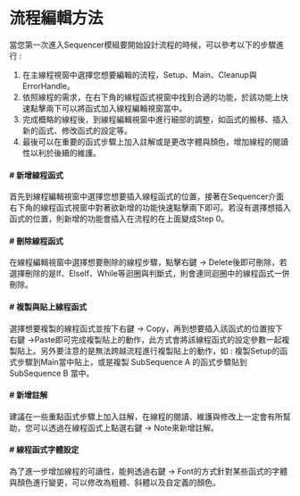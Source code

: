 # 流程編輯方法

當您第一次進入Sequencer模組要開始設計流程的時候，可以參考以下的步驟進行 :

1. 在主線程視窗中選擇您想要編輯的流程，Setup、Main、Cleanup與ErrorHandle。
2. 依照線程的需求，在右下角的線程函式視窗中找到合適的功能，於該功能上快速點擊兩下可以將函式加入線程編輯視窗當中。
3. 完成概略的線程後，到線程編輯視窗中進行細部的調整，如函式的搬移、插入新的函式、修改函式的設定等。
4. 最後可以在重要的函式步驟上加入註解或是更改字體與顏色，增加線程的閱讀性以利於後續的維護。

#### \# 新增線程函式

首先到線程編輯視窗中選擇您想要插入線程函式的位置，接著在Sequencer介面右下角的線程函式視窗中對著欲新增的功能快速點擊兩下即可。若沒有選擇想插入函式的位置，則新增的功能會插入在流程的在上面變成Step 0。

#### \# 刪除線程函式

在線程編輯視窗中選擇想要刪除的線程步驟，點擊右鍵 -&gt; Delete後即可刪除，若選擇刪除的是If、ElseIf、While等迴圈與判斷式，則會連同迴圈中的線程函式一併刪除。

#### \# 複製與貼上線程函式

選擇想要複製的線程函式並按下右鍵 -&gt; Copy，再到想要插入該函式的位置按下右鍵 -&gt;Paste即可完成複製貼上的動作，此方式會將該線程函式的設定參數一起複製貼上。另外要注意的是無法跨越流程進行複製貼上的動作，如 : 複製Setup的函式步驟到Main當中貼上，或是複製 SubSequence A 的函式步驟貼到 SubSequence B 當中。

#### \# 新增註解

建議在一些重點函式步驟上加入註解，在線程的閱讀、維護與修改上一定會有所幫助，您可以透過在線程函式上點選右鍵 -&gt; Note來新增註解。

#### \# 線程函式字體設定

為了進一步增加線程的可讀性，能夠透過右鍵 -&gt; Font的方式針對某些函式的字體與顏色進行變更，可以修改為粗體、斜體以及自定義的顏色。


